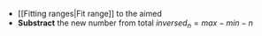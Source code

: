 - [[Fitting ranges|Fit range]] to the aimed
- **Substract** the new number from total
	$inversed_n = max - min - n$